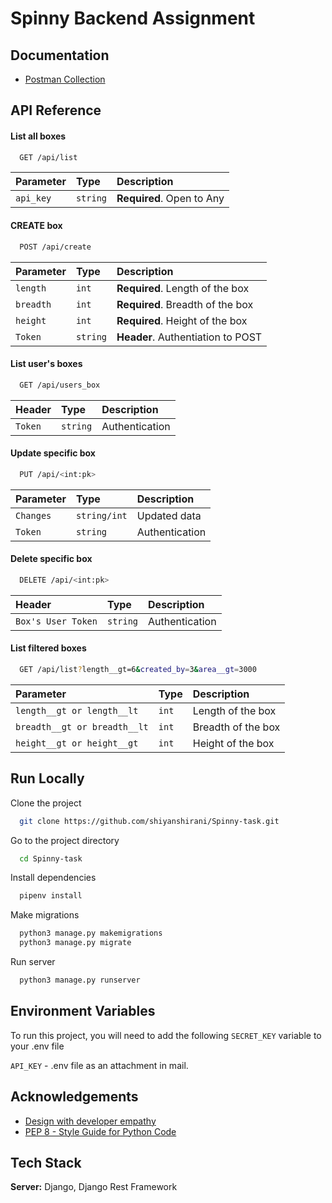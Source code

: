 
# Spinny Backend Assignment


## Documentation

- [Postman Collection](https://documenter.getpostman.com/view/11525932/UVkiRJ5z)
## API Reference

#### List all boxes

```bash
  GET /api/list
```

| Parameter | Type     | Description                |
| :-------- | :------- | :------------------------- |
| `api_key` | `string` | **Required**. Open to Any |

#### CREATE box

```bash
  POST /api/create
```

| Parameter | Type     | Description                       |
| :-------- | :------- | :-------------------------------- |
| `length`      | `int` | **Required**. Length of the box |
| `breadth`      | `int` | **Required**. Breadth of the box |
| `height`      | `int` | **Required**. Height of the box |
| `Token`      | `string` | **Header**. Authentiation to POST |


#### List user's boxes

```bash
  GET /api/users_box
```

| Header | Type     | Description                       |
| :-------- | :------- | :-------------------------------- |
| `Token`      | `string` |Authentication |


#### Update specific box

```bash
  PUT /api/<int:pk>
```

| Parameter | Type     | Description                       |
| :-------- | :------- | :-------------------------------- |
| `Changes`      | `string/int` |Updated data|
| `Token`      | `string` |Authentication|


#### Delete specific box

```bash
  DELETE /api/<int:pk>
```

| Header | Type     | Description                       |
| :-------- | :------- | :-------------------------------- |
| `Box's User Token`      | `string` |Authentication|


#### List filtered boxes 
```bash
  GET /api/list?length__gt=6&created_by=3&area__gt=3000
```

| Parameter | Type     | Description                       |
| :-------- | :------- | :-------------------------------- |
| `length__gt or length__lt`      | `int` |Length of the box |
| `breadth__gt or breadth__lt`      | `int` |Breadth of the box |
| `height__gt or height__gt`      | `int` |Height of the box |
## Run Locally

Clone the project

```bash
  git clone https://github.com/shiyanshirani/Spinny-task.git
```

Go to the project directory

```bash
  cd Spinny-task
```

Install dependencies

```bash
  pipenv install
```

Make migrations

```bash
  python3 manage.py makemigrations
  python3 manage.py migrate
```

Run server
```bash
  python3 manage.py runserver
```
## Environment Variables

To run this project, you will need to add the following `SECRET_KEY` variable to your .env file

`API_KEY` - .env file as an attachment in mail.



## Acknowledgements
 - [Design with developer empathy](https://apiguide.readthedocs.io/en/latest/principles/empathy.html#:~:text=Design%20with%20developer%20empathy&text=Perhaps%20the%20most%20important%20criteria,will%20remain%20undiscovered%20or%20unrealised)
 - [PEP 8 - Style Guide for Python Code](https://www.python.org/dev/peps/pep-0008/)

## Tech Stack

**Server:** Django, Django Rest Framework

